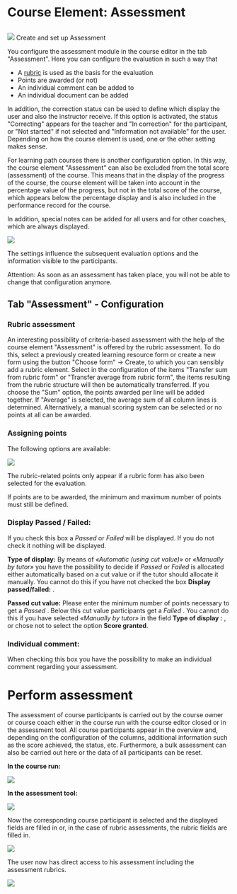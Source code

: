 # Course Element: Assessment

##
![](assets/manual_score.png)
Create and set up Assessment

You configure the assessment module in the course editor in the tab
"Assessment". Here you can configure the evaluation in such a way that

  * A [rubric](Rubric.html) is used as the basis for the evaluation
  * Points are awarded (or not)
  * An individual comment can be added to
  * An individual document can be added

In addition, the correction status can be used to define which display the
user and also the instructor receive. If this option is activated, the status
"Correcting" appears for the teacher and "In correction" for the participant,
or "Not started" if not selected and "Information not available" for the user.
Depending on how the course element is used, one or the other setting makes
sense.

For learning path courses there is another configuration option. In this way,
the course element "Assessment" can also be excluded from the total score
(assessment) of the course. This means that in the display of the progress of
the course, the course element will be taken into account in the percentage
value of the progress, but not in the total score of the course, which appears
below the percentage display and is also included in the performance record
for the course.

In addition, special notes can be added for all users and for other coaches,
which are always displayed.

![](assets/Bewertung_tab.png)

The settings influence the subsequent evaluation options and the information
visible to the participants.

Attention: As soon as an assessment has taken place, you will not be able to
change that configuration anymore.

## Tab "Assessment" - Configuration

### Rubric assessment

An interesting possibility of criteria-based assessment with the help of the
course element "Assessment" is offered by the rubric assessment. To do this,
select a previously created learning resource form or create a new form using
the button "Choose form" -> Create, to which you can sensibly add a rubric
element. Select in the configuration of the items "Transfer sum from rubric
form" or "Transfer average from rubric form", the items resulting from the
rubric structure will then be automatically transferred. If you choose the
"Sum" option, the points awarded per line will be added together. If "Average"
is selected, the average sum of all column lines is determined. Alternatively,
a manual scoring system can be selected or no points at all can be awarded.

### Assigning points

The following options are available:

![](assets/Bewertung_Punkte.jpg)

The rubric-related points only appear if a rubric form has also been selected
for the evaluation.

If points are to be awarded, the minimum and maximum number of points must
still be defined.

### Display Passed / Failed:

If you check this box a _Passed_ or _Failed_ will be displayed. If you do not
check it nothing will be displayed.

 **Type of display:** By means of _«Automatic (using cut value)»_ or
_«Manually by tutor»_ you have the possibility to decide if _Passed_ or
_Failed_ is allocated either automatically based on a cut value or if the
tutor should allocate it manually. You cannot do this if you have not checked
the box **Display passed/failed:** .

 **Passed cut value:** Please enter the minimum number of points necessary to
get a _Passed_ . Below this cut value participants get a _Failed_ . You cannot
do this if you have selected _«Manually by tutor»_ in the field **Type of
display :** , or chose not to select the option **Score granted**.

### Individual comment:

When checking this box you have the possibility to make an individual comment
regarding your assessment.

  

# Perform assessment

The assessment of course participants is carried out by the course owner or
course coach either in the course run with the course editor closed or in the
assessment tool. All course participants appear in the overview and, depending
on the configuration of the columns, additional information such as the score
achieved, the status, etc. Furthermore, a bulk assessment can also be carried
out here or the data of all participants can be reset.

 **In the course run:**

![](assets/Bewertung_kursrun16.png)

 **In the assessment tool:**

![](assets/Bewertung_Bewertungswerkzeug_16.jpg.png)

  

Now the corresponding course participant is selected and the displayed fields
are filled in or, in the case of rubric assessments, the rubric fields are
filled in.

![](assets/Rubric_Formular_EN.png)

The user now has direct access to his assessment including the assessment
rubrics.

  

![](assets/Rubric_TN_Performance_EN.png)


